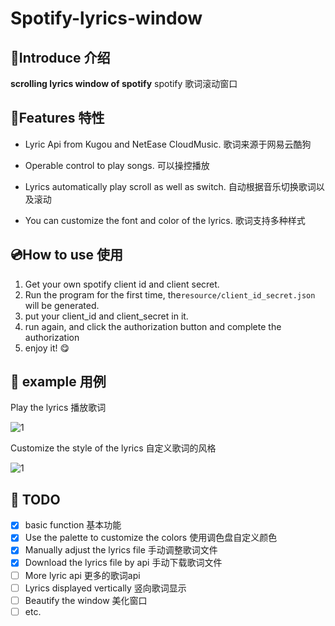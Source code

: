 # Spotify-lyrics-window

## 📄Introduce 介绍

**scrolling lyrics window of spotify**
spotify 歌词滚动窗口

## 🤔Features 特性

- Lyric Api from Kugou and NetEase CloudMusic. 歌词来源于网易云酷狗

- Operable control to play songs. 可以操控播放

- Lyrics automatically play scroll as well as switch. 自动根据音乐切换歌词以及滚动

- You can customize the font and color of the lyrics. 歌词支持多种样式

## 💿How to use 使用

1. Get your own spotify client id and client secret.
2. Run the program for the first time, the```resource/client_id_secret.json```  will be generated.
3. put your client_id and client_secret in it.
4. run again, and click the authorization button and complete the authorization
5. enjoy it! 😋

## 🎼 example 用例

Play the lyrics 播放歌词

![1](https://github.com/Mai-icy/Spotify-lyrics-window/blob/main/image-folder/gif_example1.gif)

Customize the style of the lyrics 自定义歌词的风格

![1](https://github.com/Mai-icy/Spotify-lyrics-window/blob/main/image-folder/gif_example2.gif)

## 📝 TODO

- [x] basic function 基本功能
- [x] Use the palette to customize the colors 使用调色盘自定义颜色
- [x] Manually adjust the lyrics file  手动调整歌词文件
- [x] Download the lyrics file by api  手动下载歌词文件
- [ ] More lyric api 更多的歌词api
- [ ] Lyrics displayed vertically 竖向歌词显示
- [ ] Beautify the window 美化窗口
- [ ] etc.
